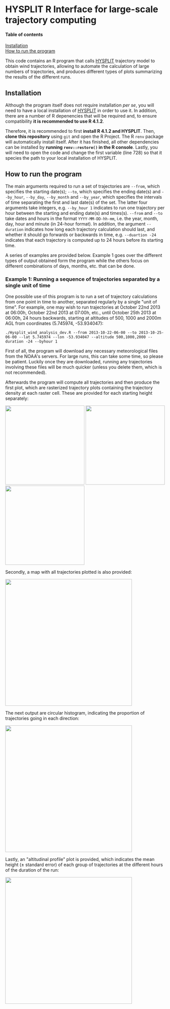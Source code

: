 # HYSPLIT R Interface for large-scale trajectory computing

#### Table of contents
[Installation](#installation)  
[How to run the program](#running)

This code contains an R program that calls [HYSPLIT](https://www.arl.noaa.gov/hysplit/) trajectory model to obtain wind trajectories, allowing to automate the 
calculation of large numbers of trajectories, and produces different types of plots summarizing the results of the different runs.

<a name="installation"/>

## Installation
Although the program itself does not require installation *per se*, you will need to have a local installation of [HYSPLIT](https://www.ready.noaa.gov/HYSPLIT.php) 
in order to use it. In addition, there are a number of R depenencies that will be required and, to ensure compatibility **it is recommended to use R 4.1.2**.

Therefore, it is recommended to first **install R 4.1.2 and HYSPLIT**. Then, **clone this repository** using `git` and open the R Project. The R `renv` package will
automatically install itself. After it has finished, all other dependencies can be installed by **running `renv::restore()` in the R console**. Lastly, you will need 
to open the code and change the first variable (line 728) so that it species the path to your local installation of HYSPLIT.

<a name="running"/>

## How to run the program
The main arguments required to run a set of trajectories are `--from`, which specifies the starting date(s); `--to`, which specifies the ending date(s) and `--by_hour`, 
`--by_day`, `--by_month` and `--by_year`, which specifies the intervals of time separating the first and last date(s) of the set. The latter four arguments take integers, 
e.g. `--by_hour 1` indicates to run one trajectory per hour between the starting and ending date(s) and times(s). `--from` and `--to` take dates and hours in the format 
`YYYY-MM-DD-hh-mm`, i.e. the year, month, day, hour and minute (in 24-hour format). In addition, the argument `--duration` indicates how long each trajectory calculation 
should last, and whether it should go forwards or backwards in time, e.g. `--duartion -24` indicates that each trajectory is computed up to 24 hours before its starting time.

A series of examples are provided below. Example 1 goes over the different types of output obtained form the program while the others focus on different combinations of days, 
months, etc. that can be done.

### Example 1: Running a sequence of trajectories separated by a single unit of time
One possible use of this program is to run a set of trajectory calculations from one point in time to another, separated regularly by a single "unit of time". For example, 
one may wish to run trajectories at October 22nd 2013 at 06:00h, October 22nd 2013 at 07:00h, etc., until October 25th 2013 at 06:00h, 24 hours backwards, starting at 
altitudes of 500, 1000 and 2000m AGL from coordinates (5.745974, -53.934047):

```
./Hysplit_wind_analysis_dev.R --from 2013-10-22-06-00 --to 2013-10-25-06-00 --lat 5.745974 --lon -53.934047 --altitude 500,1000,2000 --duration -24 --byhour 1
```

First of all, the program will download any necessary meteorological files from the NOAA's servers. For large runs, this can take some time, so please be patient. 
Luckily once they are downloaded, running any trajectories involving these files will be much quicker (unless you delete them, which is not recommended).

Afterwards the program will compute all trajectories and then produce the first plot, which are rasterized trajectory plots containing the trajectory density at each raster
cell. These are provided for each starting height separately:

<img src="https://user-images.githubusercontent.com/85890746/187038873-953ff429-9e78-42f5-825e-c6d54cabcd7a.png" width="250">
<img src="https://user-images.githubusercontent.com/85890746/187039171-40acd992-a090-4a3c-a330-0f959a3404c7.png" width="250">
<img src="https://user-images.githubusercontent.com/85890746/187039272-35ac67a0-77c7-4176-936b-491a2b73b5e1.png" width="250">  


Secondly, a map with all trajectories plotted is also provided:

<img src="https://user-images.githubusercontent.com/85890746/187039560-e0bc7bcc-7aec-413a-be70-3310803f81e3.png" width="400">  


The next output are circular histogram, indicating the proportion of trajectories going in each direction:

<img src="https://user-images.githubusercontent.com/85890746/187039811-fa26baaf-0122-4e5e-8663-427afe428146.png" width="400">  

Lastly, an "altitudinal profile" plot is provided, which indicates the mean height (± standard error) of each group of trajectories at the different hours of the duration
of the run:

<img src="https://user-images.githubusercontent.com/85890746/187040016-9964941a-4680-4bb7-aa86-b4655459deb8.png" width="400">  
